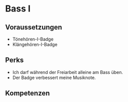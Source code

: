 # Bass I

## Voraussetzungen

- Tönehören-I-Badge
- Klängehören-I-Badge

## Perks

- Ich darf während der Freiarbeit alleine am Bass üben.
- Der Badge verbessert meine Musiknote.

## Kompetenzen

&nbsp;
